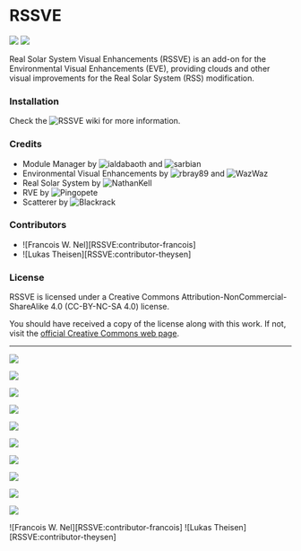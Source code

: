 # RSSVE

![][RSSVE:shield-version]
![][RSSVE:shield-license]

Real Solar System Visual Enhancements (RSSVE) is an add-on for the Environmental Visual Enhancements (EVE), providing clouds and other visual improvements for the Real Solar System (RSS) modification.

### Installation

Check the ![RSSVE wiki][RSSVE:wiki-link] for more information.

### Credits

* Module Manager by ![ialdabaoth][RSSVE:MM-link-ialdabaoth] and ![sarbian][RSSVE:MM-link-sarbian]
* Environmental Visual Enhancements by ![rbray89][RSSVE:EVE-link-rbray] and ![WazWaz][RSSVE:EVE-link-waz]
* Real Solar System by ![NathanKell][RSSVE:RSS-link]
* RVE by ![Pingopete][RSSVE:RVE-link]
* Scatterer by ![Blackrack][RSSVE:Scatterer-link]

### Contributors

* ![Francois W. Nel][RSSVE:contributor-francois]
* ![Lukas Theisen][RSSVE:contributor-theysen]

### License

RSSVE is licensed under a Creative Commons Attribution-NonCommercial-ShareAlike 4.0 (CC-BY-NC-SA 4.0) license.

You should have received a copy of the license along with this work. If not, visit the [official Creative Commons web page][RSSVE:cc-license-link].

--------------------------------------------------

![][RSSVE:Venus]

![][RSSVE:Earth]

![][RSSVE:Mars]

![][RSSVE:Jupiter]

![][RSSVE:Saturn]

![][RSSVE:Titan]

![][RSSVE:Uranus]

![][RSSVE:Neptune]

![][RSSVE:Triton]

![][RSSVE:Pluto]

[RSSVE:shield-version]:  https://img.shields.io/badge/KSP%20Version-1.2.2.1622-red.svg
[RSSVE:shield-license]:  https://img.shields.io/badge/License-CC--BY--NC--SA%204.0-green.svg
[RSSVE:cc-license-link]: https://creativecommons.org/licenses/by-nc-sa/4.0/

[RSSVE:EVE-link-rbray]:     https://github.com/rbray89
[RSSVE:EVE-link-waz]:       https://github.com/WazWaz
[RSSVE:MM-link-ialdabaoth]: https://github.com/Ialdabaoth
[RSSVE:MM-link-sarbian]:    https://github.com/sarbian/ModuleManager
[RSSVE:RSS-link]:           https://github.com/KSP-RO/RealSolarSystem
[RSSVE:RVE-link]:           https://github.com/Pingopete
[RSSVE:Scatterer-link]:     https://github.com/LGhassen

![Francois W. Nel][RSSVE:contributor-francois]
![Lukas Theisen][RSSVE:contributor-theysen]

[RSSVE:wiki-link]: https://github.com/PhineasFreak/RSSVE/wiki

[RSSVE:Venus]:   https://raw.githubusercontent.com/PhineasFreak/PicBin/master/PicBin/RSSVE_git/RSSVE_thumbnail_venus.png
[RSSVE:Earth]:   https://raw.githubusercontent.com/PhineasFreak/PicBin/master/PicBin/RSSVE_git/RSSVE_thumbnail_earth.png
[RSSVE:Mars]:    https://raw.githubusercontent.com/PhineasFreak/PicBin/master/PicBin/RSSVE_git/RSSVE_thumbnail_mars.png
[RSSVE:Jupiter]: https://raw.githubusercontent.com/PhineasFreak/PicBin/master/PicBin/RSSVE_git/RSSVE_thumbnail_jupiter.png
[RSSVE:Saturn]:  https://raw.githubusercontent.com/PhineasFreak/PicBin/master/PicBin/RSSVE_git/RSSVE_thumbnail_saturn.png
[RSSVE:Titan]:   https://raw.githubusercontent.com/PhineasFreak/PicBin/master/PicBin/RSSVE_git/RSSVE_thumbnail_titan.png
[RSSVE:Uranus]:  https://raw.githubusercontent.com/PhineasFreak/PicBin/master/PicBin/RSSVE_git/RSSVE_thumbnail_uranus.png
[RSSVE:Neptune]: https://raw.githubusercontent.com/PhineasFreak/PicBin/master/PicBin/RSSVE_git/RSSVE_thumbnail_neptune.png
[RSSVE:Triton]:  https://raw.githubusercontent.com/PhineasFreak/PicBin/master/PicBin/RSSVE_git/RSSVE_thumbnail_triton.png
[RSSVE:Pluto]:   https://raw.githubusercontent.com/PhineasFreak/PicBin/master/PicBin/RSSVE_git/RSSVE_thumbnail_pluto.png
